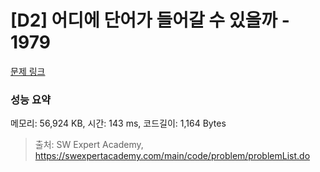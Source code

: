 # [D2] 어디에 단어가 들어갈 수 있을까 - 1979 

[문제 링크](https://swexpertacademy.com/main/code/problem/problemDetail.do?contestProbId=AV5PuPq6AaQDFAUq) 

### 성능 요약

메모리: 56,924 KB, 시간: 143 ms, 코드길이: 1,164 Bytes



> 출처: SW Expert Academy, https://swexpertacademy.com/main/code/problem/problemList.do